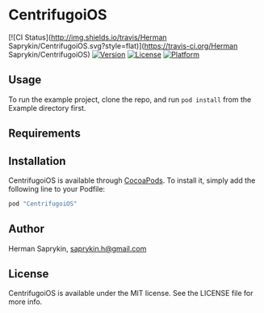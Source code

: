 # CentrifugoiOS

[![CI Status](http://img.shields.io/travis/Herman Saprykin/CentrifugoiOS.svg?style=flat)](https://travis-ci.org/Herman Saprykin/CentrifugoiOS)
[![Version](https://img.shields.io/cocoapods/v/CentrifugoiOS.svg?style=flat)](http://cocoapods.org/pods/CentrifugoiOS)
[![License](https://img.shields.io/cocoapods/l/CentrifugoiOS.svg?style=flat)](http://cocoapods.org/pods/CentrifugoiOS)
[![Platform](https://img.shields.io/cocoapods/p/CentrifugoiOS.svg?style=flat)](http://cocoapods.org/pods/CentrifugoiOS)

## Usage

To run the example project, clone the repo, and run `pod install` from the Example directory first.

## Requirements

## Installation

CentrifugoiOS is available through [CocoaPods](http://cocoapods.org). To install
it, simply add the following line to your Podfile:

```ruby
pod "CentrifugoiOS"
```

## Author

Herman Saprykin, saprykin.h@gmail.com

## License

CentrifugoiOS is available under the MIT license. See the LICENSE file for more info.
